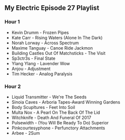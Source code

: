 ## My Electric Episode 27 Playlist

### Hour 1
* Kevin Drumm - Frozen Pipes
* Kate Carr - Rising Waters (Alone In The Dark)
* Norah Lorway - Across Spectrum
* Maxime Tanguay - Canoe Ride Jackmon
* Building Castles Out Of Matchsticks - The Visit
* Sp3ctr3s - Final State
* Ylang Ylang - Lavender Wow
* Anjou - Adjustment
* Tim Hecker - Analog Paralysis

### Hour 2
* Liquid Transmitter - We're The Seeds
* Sinoia Caves - Arboria Tapes-Award Winning Gardens
* Body Scupltures - Feet Into Soil
* Multa Nox - A Pearl On The Back Of The Lid
* Witchknife - Death And Funeral Of 2017
* Pulsewidth - (You Will Be Ready To Do) Superior
* Pinkcourtesyphone - Perfunctory Attachments
* Arbee - 2Sum